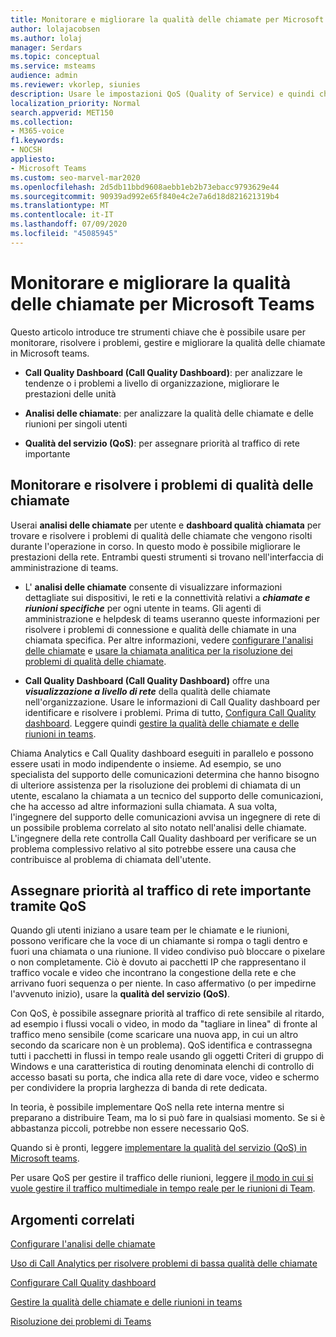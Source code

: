 ```yaml
---
title: Monitorare e migliorare la qualità delle chiamate per Microsoft Teams
author: lolajacobsen
ms.author: lolaj
manager: Serdars
ms.topic: conceptual
ms.service: msteams
audience: admin
ms.reviewer: vkorlep, siunies
description: Usare le impostazioni QoS (Quality of Service) e quindi chiamare Analytics e Call Quality dashboard in Microsoft teams.
localization_priority: Normal
search.appverid: MET150
ms.collection:
- M365-voice
f1.keywords:
- NOCSH
appliesto:
- Microsoft Teams
ms.custom: seo-marvel-mar2020
ms.openlocfilehash: 2d5db11bbd9608aebb1eb2b73ebacc9793629e44
ms.sourcegitcommit: 90939ad992e65f840e4c2e7a6d18d821621319b4
ms.translationtype: MT
ms.contentlocale: it-IT
ms.lasthandoff: 07/09/2020
ms.locfileid: "45085945"
---
```

# <a name="monitor-and-improve-call-quality-for-microsoft-teams"></a>Monitorare e migliorare la qualità delle chiamate per Microsoft Teams

Questo articolo introduce tre strumenti chiave che è possibile usare per monitorare, risolvere i problemi, gestire e migliorare la qualità delle chiamate in Microsoft teams. 

- **Call Quality Dashboard (Call Quality Dashboard)**: per analizzare le tendenze o i problemi a livello di organizzazione, migliorare le prestazioni delle unità

- **Analisi delle chiamate**: per analizzare la qualità delle chiamate e delle riunioni per singoli utenti

- **Qualità del servizio (QoS)**: per assegnare priorità al traffico di rete importante



## <a name="monitor-and-troubleshoot-call-quality"></a>Monitorare e risolvere i problemi di qualità delle chiamate
Userai **analisi delle chiamate** per utente e **dashboard qualità chiamata** per trovare e risolvere i problemi di qualità delle chiamate che vengono risolti durante l'operazione in corso. In questo modo è possibile migliorare le prestazioni della rete. Entrambi questi strumenti si trovano nell'interfaccia di amministrazione di teams.

 - L' **analisi delle chiamate** consente di visualizzare informazioni dettagliate sui dispositivi, le reti e la connettività relativi a ***chiamate e riunioni specifiche*** per ogni utente in teams. Gli agenti di amministrazione e helpdesk di teams useranno queste informazioni per risolvere i problemi di connessione e qualità delle chiamate in una chiamata specifica. Per altre informazioni, vedere [configurare l'analisi delle chiamate](set-up-call-analytics.md) e [usare la chiamata analitica per la risoluzione dei problemi di qualità delle chiamate](use-call-analytics-to-troubleshoot-poor-call-quality.md).
 
 - **Call Quality Dashboard (Call Quality Dashboard)** offre una ***visualizzazione a livello di rete*** della qualità delle chiamate nell'organizzazione. Usare le informazioni di Call Quality dashboard per identificare e risolvere i problemi. Prima di tutto, [Configura Call Quality dashboard](turning-on-and-using-call-quality-dashboard.md). Leggere quindi [gestire la qualità delle chiamate e delle riunioni in teams](quality-of-experience-review-guide.md).

 Chiama Analytics e Call Quality dashboard eseguiti in parallelo e possono essere usati in modo indipendente o insieme. Ad esempio, se uno specialista del supporto delle comunicazioni determina che hanno bisogno di ulteriore assistenza per la risoluzione dei problemi di chiamata di un utente, escalano la chiamata a un tecnico del supporto delle comunicazioni, che ha accesso ad altre informazioni sulla chiamata. A sua volta, l'ingegnere del supporto delle comunicazioni avvisa un ingegnere di rete di un possibile problema correlato al sito notato nell'analisi delle chiamate. L'ingegnere della rete controlla Call Quality dashboard per verificare se un problema complessivo relativo al sito potrebbe essere una causa che contribuisce al problema di chiamata dell'utente.


## <a name="prioritize-important-network-traffic-using-qos"></a>Assegnare priorità al traffico di rete importante tramite QoS
Quando gli utenti iniziano a usare team per le chiamate e le riunioni, possono verificare che la voce di un chiamante si rompa o tagli dentro e fuori una chiamata o una riunione. Il video condiviso può bloccare o pixelare o non completamente. Ciò è dovuto ai pacchetti IP che rappresentano il traffico vocale e video che incontrano la congestione della rete e che arrivano fuori sequenza o per niente. In caso affermativo (o per impedirne l'avvenuto inizio), usare la **qualità del servizio (QoS)**. 

Con QoS, è possibile assegnare priorità al traffico di rete sensibile al ritardo, ad esempio i flussi vocali o video, in modo da "tagliare in linea" di fronte al traffico meno sensibile (come scaricare una nuova app, in cui un altro secondo da scaricare non è un problema). QoS identifica e contrassegna tutti i pacchetti in flussi in tempo reale usando gli oggetti Criteri di gruppo di Windows e una caratteristica di routing denominata elenchi di controllo di accesso basati su porta, che indica alla rete di dare voce, video e schermo per condividere la propria larghezza di banda di rete dedicata.

In teoria, è possibile implementare QoS nella rete interna mentre si preparano a distribuire Team, ma lo si può fare in qualsiasi momento. Se si è abbastanza piccoli, potrebbe non essere necessario QoS.

Quando si è pronti, leggere [implementare la qualità del servizio (QoS) in Microsoft teams](QoS-in-Teams.md).

Per usare QoS per gestire il traffico delle riunioni, leggere [il modo in cui si vuole gestire il traffico multimediale in tempo reale per le riunioni di Team](meeting-settings-in-teams.md#set-how-you-want-to-handle-real-time-media-traffic-for-teams-meetings).


## <a name="related-topics"></a>Argomenti correlati

[Configurare l'analisi delle chiamate](set-up-call-analytics.md)

[Uso di Call Analytics per risolvere problemi di bassa qualità delle chiamate](use-call-analytics-to-troubleshoot-poor-call-quality.md)

[Configurare Call Quality dashboard](turning-on-and-using-call-quality-dashboard.md)

[Gestire la qualità delle chiamate e delle riunioni in teams](quality-of-experience-review-guide.md)

[Risoluzione dei problemi di Teams](https://docs.microsoft.com/MicrosoftTeams/troubleshoot/teams)

